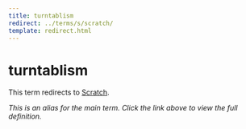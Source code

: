 ```yaml
---
title: turntablism
redirect: ../terms/s/scratch/
template: redirect.html
---
```


# turntablism

This term redirects to [Scratch](../terms/s/scratch/).

*This is an alias for the main term. Click the link above to view the full definition.*
